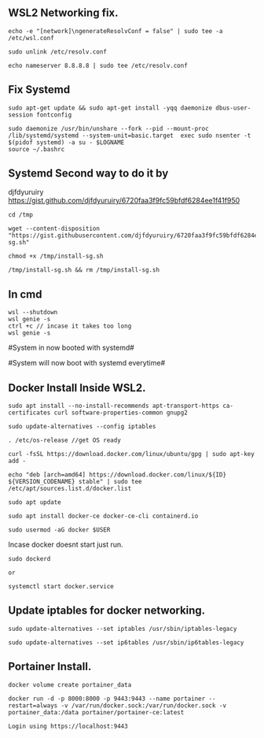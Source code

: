 ## WSL2 Networking fix.


	echo -e "[network]\ngenerateResolvConf = false" | sudo tee -a /etc/wsl.conf

	sudo unlink /etc/resolv.conf

	echo nameserver 8.8.8.8 | sudo tee /etc/resolv.conf


## Fix Systemd


	sudo apt-get update && sudo apt-get install -yqq daemonize dbus-user-session fontconfig

	sudo daemonize /usr/bin/unshare --fork --pid --mount-proc /lib/systemd/systemd --system-unit=basic.target  exec sudo nsenter -t $(pidof systemd) -a su - $LOGNAME
	source ~/.bashrc
	
	
## Systemd Second way to do it by 
djfdyuruiry https://gist.github.com/djfdyuruiry/6720faa3f9fc59bfdf6284ee1f41f950

	cd /tmp

	wget --content-disposition   "https://gist.githubusercontent.com/djfdyuruiry/6720faa3f9fc59bfdf6284ee1f41f950/raw/952347f805045ba0e6ef7868b18f4a9a8dd2e47a/install-sg.sh"
	
	chmod +x /tmp/install-sg.sh

	/tmp/install-sg.sh && rm /tmp/install-sg.sh
## In cmd
	

	wsl --shutdown
	wsl genie -s
	ctrl +c // incase it takes too long
	wsl genie -s 

#System in now booted with systemd#


#System will now boot with systemd everytime#


## Docker Install Inside WSL2.


	sudo apt install --no-install-recommends apt-transport-https ca-certificates curl software-properties-common gnupg2

	sudo update-alternatives --config iptables

	. /etc/os-release //get OS ready

	curl -fsSL https://download.docker.com/linux/ubuntu/gpg | sudo apt-key add -

	echo "deb [arch=amd64] https://download.docker.com/linux/${ID} ${VERSION_CODENAME} stable" | sudo tee /etc/apt/sources.list.d/docker.list

	sudo apt update

	sudo apt install docker-ce docker-ce-cli containerd.io

	sudo usermod -aG docker $USER

Incase docker doesnt start just run.

	sudo dockerd

	or

	systemctl start docker.service


## Update iptables for docker networking.


	sudo update-alternatives --set iptables /usr/sbin/iptables-legacy

	sudo update-alternatives --set ip6tables /usr/sbin/ip6tables-legacy


## Portainer Install.


	docker volume create portainer_data

	docker run -d -p 8000:8000 -p 9443:9443 --name portainer --restart=always -v /var/run/docker.sock:/var/run/docker.sock -v portainer_data:/data portainer/portainer-ce:latest
	
	Login using https://localhost:9443

